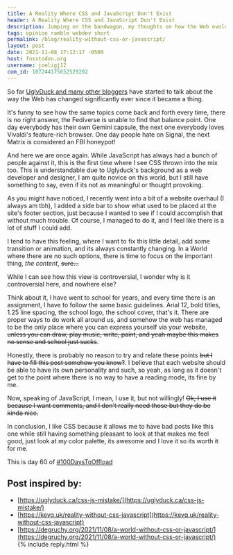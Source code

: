 ```yaml
---
title: A Reality Where CSS and JavaScript Don't Exist
header: A Reality Where CSS and JavaScript Don't Exist
description: Jumping on the bandwagon, my thoughts on how the Web evolved and if it should stay that way... 
tags: opinion ramble webdev short
permalink: /blog/reality-without-css-or-javascript/
layout: post
date: 2021-11-08 17:12:17 -0500
host: fosstodon.org
username: joeligj12
com_id: 107244175652529202
---
```


So far [UglyDuck and many other bloggers](#post-inspired-by) have started to talk about the way the Web has changed significantly ever since it became a thing.

It's funny to see how the same topics come back and forth every time, there is no right answer, the Fediverse is unable to find that balance point. One day everybody has their own Gemini capsule, the next one everybody loves Vivaldi's feature-rich browser. One day people hate on Signal, the next Matrix is considered an FBI honeypot!

And here we are once again. While JavaScript has always had a bunch of people against it, this is the first time where I see CSS thrown into the mix too. This is understandable due to Uglyduck's background as a web developer and designer, I am quite novice on this world, but I still have something to say, even if its not as meaningful or thought provoking.

As you might have noticed, I recently went into a bit of a website overhaul (I always am tbh), I added a side bar to show what used to be placed at the site's footer section, just because I wanted to see if I could accomplish that without much trouble. Of course, I managed to do it, and I feel like there is a lot of stuff I could add.

I tend to have this feeling, where I want to fix this little detail, add some transition or animation, and its always constantly changing. In a World where there are no such options, there is time to focus on the important thing, *the content*, ~~sure...~~

While I can see how this view is controversial, I wonder why is it controversial here, and nowhere else? 

Think about it, I have went to school for years, and every time there is an assignment, I have to follow the same basic guidelines. Arial 12, bold titles, 1.25 line spacing, the school logo, the school cover, that's it. There are proper ways to do work all around us, and somehow the web has managed to be the only place where you can express yourself via your website, ~~unless you can draw, play music, write, paint, and yeah maybe this makes no sense and school just sucks~~.

Honestly, there is probably no reason to try and relate these points ~~but I have to fill this post somehow you know?~~. I believe that each website should be able to have its own personality and such, so yeah, as long as it doesn't get to the point where there is no way to have a reading mode, its fine by me.

Now, speaking of JavaScript, I mean, I use it, but not willingly! ~~Ok, I use it because I want comments, and I don't really need those but they do be kinda nice.~~

In conclusion, I like CSS because it allows me to have bad posts like this one while still having something pleasant to look at that makes me feel good, just look at my color palette, its awesome and I love it so its worth it for me.


This is day 60 of [#100DaysToOffload](https://100DaysToOffload.com)

## Post inspired by:
- [https://uglyduck.ca/css-js-mistake/](https://uglyduck.ca/css-js-mistake/)
- [https://kevq.uk/reality-without-css-javascript](https://kevq.uk/reality-without-css-javascript)
- [https://degruchy.org/2021/11/08/a-world-without-css-or-javascript/](https://degruchy.org/2021/11/08/a-world-without-css-or-javascript/)
{% include reply.html %}
